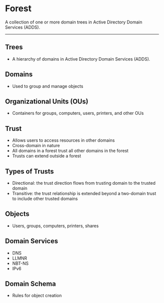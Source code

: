 # Forest

A collection of one or more domain trees in Active Directory Domain Services (ADDS).

---

## Trees

- A hierarchy of domains in Active Directory Domain Services (ADDS).

## Domains

- Used to group and manage objects

## Organizational Units (OUs)

- Containers for groups, computers, users, printers, and other OUs

## Trust

- Allows users to access resources in other domains
- Cross-domain in nature
- All domains in a forest trust all other domains in the forest
- Trusts can extend outside a forest

## Types of Trusts

- Directional: the trust direction flows from trusting domain to the trusted domain
- Transitive: the trust relationship is extended beyond a two-domain trust to include other trusted domains

## Objects

- Users, groups, computers, printers, shares

## Domain Services

- DNS
- LLMNR
- NBT-NS
- IPv6

## Domain Schema

- Rules for object creation

